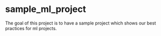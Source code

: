 # sample_ml_project
The goal of this project is to have a sample project which shows our best practices for ml projects.
